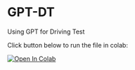 # GPT-DT

Using GPT for Driving Test

Click button below to run the file in colab:

<a target="_blank" href="https://colab.research.google.com/github/martijnhabers/GPT-DT/blob/master/main.ipynb">
  <img src="https://colab.research.google.com/assets/colab-badge.svg" alt="Open In Colab"/>
</a>